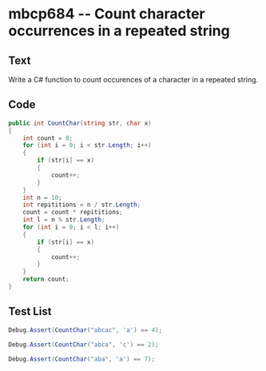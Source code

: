 # mbcp684 -- Count character occurrences in a repeated string

## Text

Write a C# function to count occurences of a character in a repeated string.

## Code

```csharp
public int CountChar(string str, char x) 
{
    int count = 0;
    for (int i = 0; i < str.Length; i++) 
    {
        if (str[i] == x) 
        {
            count++;
        }
    }
    int n = 10;
    int repititions = n / str.Length;
    count = count * repititions;
    int l = n % str.Length;
    for (int i = 0; i < l; i++) 
    {
        if (str[i] == x) 
        {
            count++;
        }
    }
    return count;
}
```

## Test List

```csharp
Debug.Assert(CountChar("abcac", 'a') == 4);
```

```csharp
Debug.Assert(CountChar("abca", 'c') == 2);
```

```csharp
Debug.Assert(CountChar("aba", 'a') == 7);
```
